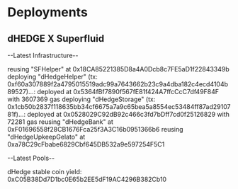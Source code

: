 # Deployments

## dHEDGE X Superfluid

--Latest Infrastructure--

reusing "SFHelper" at 0x18CA85221385D8a4A0Dcb8c7FE5aD1f22843349b
deploying "dHedgeHelper" (tx: 0xf60a307889f2a4795015519adc99a7643662b23c9a4dba182c4ecd4104b89527)...: deployed at 0x5364fBf7890f567fE81f424A7ffcCcC7df49F84F with 3607369 gas
deploying "dHedgeStorage" (tx: 0x1cb50b2837f118635bb34cf6675a7a9c65bea5a8554ec53484ff87ad2910781f)...: deployed at 0x0528029C92dB92c466c3fd7bDff7cd0f25126829 with 72281 gas
reusing "dHedgeBank" at 0xF01696558f28CB1676Fca25f3A3C16b0951366b6
reusing "dHedgeUpkeepGelato" at 0xa78C29cFbabe6829Cbf645DB532a9e597254F5C1

--Latest Pools--

dHedge stable coin yield: 0xC05B38Dd7D1bc0E65b2EE5dF19AC4296B382Cb10
